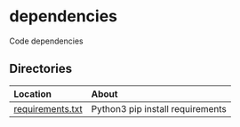 # dependencies

Code dependencies

## Directories

|   Location    |   About   |
|   :---        |   :---    |
|   [requirements.txt](./requirements.txt) | Python3 pip install requirements |
